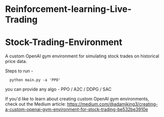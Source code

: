 
# Reinforcement-learning-Live-Trading

# Stock-Trading-Environment

A custom OpenAI gym environment for simulating stock trades on historical price data.

Steps to run -

      python main.py -a 'PPO'


you can provide any algo - PPO / A2C / DDPG / SAC

If you'd like to learn about creating custom OpenAI gym environments, check out the Medium article: https://medium.com/@adamjking3/creating-a-custom-openai-gym-environment-for-stock-trading-be532be3910e

